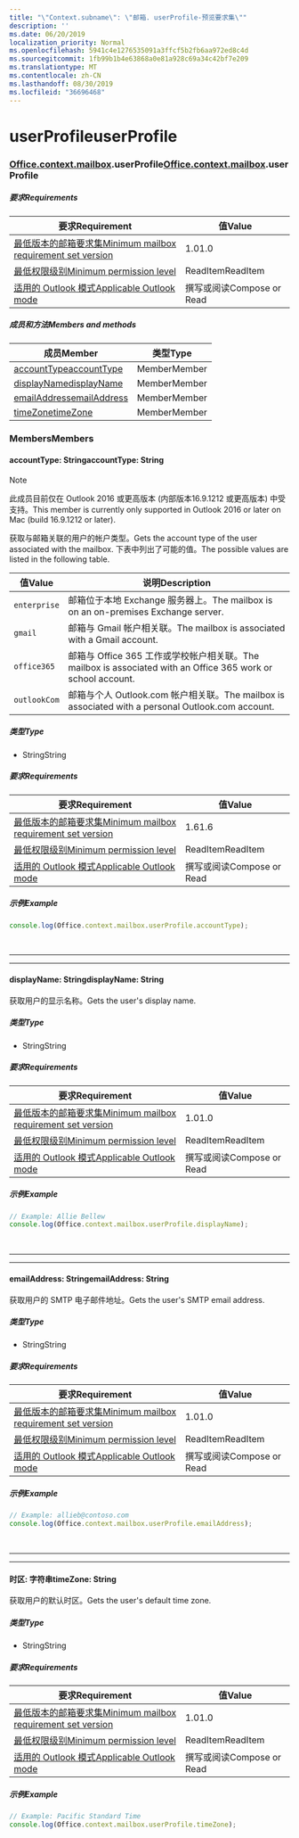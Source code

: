 ```yaml
---
title: "\"Context.subname\": \"邮箱. userProfile-预览要求集\""
description: ''
ms.date: 06/20/2019
localization_priority: Normal
ms.openlocfilehash: 5941c4e1276535091a3ffcf5b2fb6aa972ed8c4d
ms.sourcegitcommit: 1fb99b1b4e63868a0e81a928c69a34c42bf7e209
ms.translationtype: MT
ms.contentlocale: zh-CN
ms.lasthandoff: 08/30/2019
ms.locfileid: "36696468"
---
```

# <a name="userprofile"></a><span data-ttu-id="3efa4-102">userProfile</span><span class="sxs-lookup"><span data-stu-id="3efa4-102">userProfile</span></span>

### <a name="officeofficemdcontextofficecontextmdmailboxofficecontextmailboxmduserprofile"></a><span data-ttu-id="3efa4-103">[Office](Office.md)[.context](Office.context.md)[.mailbox](Office.context.mailbox.md).userProfile</span><span class="sxs-lookup"><span data-stu-id="3efa4-103">[Office](Office.md)[.context](Office.context.md)[.mailbox](Office.context.mailbox.md).userProfile</span></span>

##### <a name="requirements"></a><span data-ttu-id="3efa4-104">要求</span><span class="sxs-lookup"><span data-stu-id="3efa4-104">Requirements</span></span>

|<span data-ttu-id="3efa4-105">要求</span><span class="sxs-lookup"><span data-stu-id="3efa4-105">Requirement</span></span>| <span data-ttu-id="3efa4-106">值</span><span class="sxs-lookup"><span data-stu-id="3efa4-106">Value</span></span>|
|---|---|
|[<span data-ttu-id="3efa4-107">最低版本的邮箱要求集</span><span class="sxs-lookup"><span data-stu-id="3efa4-107">Minimum mailbox requirement set version</span></span>](/office/dev/add-ins/reference/requirement-sets/outlook-api-requirement-sets)| <span data-ttu-id="3efa4-108">1.0</span><span class="sxs-lookup"><span data-stu-id="3efa4-108">1.0</span></span>|
|[<span data-ttu-id="3efa4-109">最低权限级别</span><span class="sxs-lookup"><span data-stu-id="3efa4-109">Minimum permission level</span></span>](/outlook/add-ins/understanding-outlook-add-in-permissions)| <span data-ttu-id="3efa4-110">ReadItem</span><span class="sxs-lookup"><span data-stu-id="3efa4-110">ReadItem</span></span>|
|[<span data-ttu-id="3efa4-111">适用的 Outlook 模式</span><span class="sxs-lookup"><span data-stu-id="3efa4-111">Applicable Outlook mode</span></span>](/outlook/add-ins/#extension-points)| <span data-ttu-id="3efa4-112">撰写或阅读</span><span class="sxs-lookup"><span data-stu-id="3efa4-112">Compose or Read</span></span>|

##### <a name="members-and-methods"></a><span data-ttu-id="3efa4-113">成员和方法</span><span class="sxs-lookup"><span data-stu-id="3efa4-113">Members and methods</span></span>

| <span data-ttu-id="3efa4-114">成员</span><span class="sxs-lookup"><span data-stu-id="3efa4-114">Member</span></span> | <span data-ttu-id="3efa4-115">类型</span><span class="sxs-lookup"><span data-stu-id="3efa4-115">Type</span></span> |
|--------|------|
| [<span data-ttu-id="3efa4-116">accountType</span><span class="sxs-lookup"><span data-stu-id="3efa4-116">accountType</span></span>](#accounttype-string) | <span data-ttu-id="3efa4-117">Member</span><span class="sxs-lookup"><span data-stu-id="3efa4-117">Member</span></span> |
| [<span data-ttu-id="3efa4-118">displayName</span><span class="sxs-lookup"><span data-stu-id="3efa4-118">displayName</span></span>](#displayname-string) | <span data-ttu-id="3efa4-119">Member</span><span class="sxs-lookup"><span data-stu-id="3efa4-119">Member</span></span> |
| [<span data-ttu-id="3efa4-120">emailAddress</span><span class="sxs-lookup"><span data-stu-id="3efa4-120">emailAddress</span></span>](#emailaddress-string) | <span data-ttu-id="3efa4-121">Member</span><span class="sxs-lookup"><span data-stu-id="3efa4-121">Member</span></span> |
| [<span data-ttu-id="3efa4-122">timeZone</span><span class="sxs-lookup"><span data-stu-id="3efa4-122">timeZone</span></span>](#timezone-string) | <span data-ttu-id="3efa4-123">Member</span><span class="sxs-lookup"><span data-stu-id="3efa4-123">Member</span></span> |

### <a name="members"></a><span data-ttu-id="3efa4-124">Members</span><span class="sxs-lookup"><span data-stu-id="3efa4-124">Members</span></span>

#### <a name="accounttype-string"></a><span data-ttu-id="3efa4-125">accountType: String</span><span class="sxs-lookup"><span data-stu-id="3efa4-125">accountType: String</span></span>

> [!NOTE]
> <span data-ttu-id="3efa4-126">此成员目前仅在 Outlook 2016 或更高版本 (内部版本16.9.1212 或更高版本) 中受支持。</span><span class="sxs-lookup"><span data-stu-id="3efa4-126">This member is currently only supported in Outlook 2016 or later on Mac (build 16.9.1212 or later).</span></span>

<span data-ttu-id="3efa4-127">获取与邮箱关联的用户的帐户类型。</span><span class="sxs-lookup"><span data-stu-id="3efa4-127">Gets the account type of the user associated with the mailbox.</span></span> <span data-ttu-id="3efa4-128">下表中列出了可能的值。</span><span class="sxs-lookup"><span data-stu-id="3efa4-128">The possible values are listed in the following table.</span></span>

| <span data-ttu-id="3efa4-129">值</span><span class="sxs-lookup"><span data-stu-id="3efa4-129">Value</span></span> | <span data-ttu-id="3efa4-130">说明</span><span class="sxs-lookup"><span data-stu-id="3efa4-130">Description</span></span> |
|-------|-------------|
| `enterprise` | <span data-ttu-id="3efa4-131">邮箱位于本地 Exchange 服务器上。</span><span class="sxs-lookup"><span data-stu-id="3efa4-131">The mailbox is on an on-premises Exchange server.</span></span> |
| `gmail` | <span data-ttu-id="3efa4-132">邮箱与 Gmail 帐户相关联。</span><span class="sxs-lookup"><span data-stu-id="3efa4-132">The mailbox is associated with a Gmail account.</span></span> |
| `office365` | <span data-ttu-id="3efa4-133">邮箱与 Office 365 工作或学校帐户相关联。</span><span class="sxs-lookup"><span data-stu-id="3efa4-133">The mailbox is associated with an Office 365 work or school account.</span></span> |
| `outlookCom` | <span data-ttu-id="3efa4-134">邮箱与个人 Outlook.com 帐户相关联。</span><span class="sxs-lookup"><span data-stu-id="3efa4-134">The mailbox is associated with a personal Outlook.com account.</span></span> |

##### <a name="type"></a><span data-ttu-id="3efa4-135">类型</span><span class="sxs-lookup"><span data-stu-id="3efa4-135">Type</span></span>

*   <span data-ttu-id="3efa4-136">String</span><span class="sxs-lookup"><span data-stu-id="3efa4-136">String</span></span>

##### <a name="requirements"></a><span data-ttu-id="3efa4-137">要求</span><span class="sxs-lookup"><span data-stu-id="3efa4-137">Requirements</span></span>

|<span data-ttu-id="3efa4-138">要求</span><span class="sxs-lookup"><span data-stu-id="3efa4-138">Requirement</span></span>| <span data-ttu-id="3efa4-139">值</span><span class="sxs-lookup"><span data-stu-id="3efa4-139">Value</span></span>|
|---|---|
|[<span data-ttu-id="3efa4-140">最低版本的邮箱要求集</span><span class="sxs-lookup"><span data-stu-id="3efa4-140">Minimum mailbox requirement set version</span></span>](/office/dev/add-ins/reference/requirement-sets/outlook-api-requirement-sets)| <span data-ttu-id="3efa4-141">1.6</span><span class="sxs-lookup"><span data-stu-id="3efa4-141">1.6</span></span> |
|[<span data-ttu-id="3efa4-142">最低权限级别</span><span class="sxs-lookup"><span data-stu-id="3efa4-142">Minimum permission level</span></span>](/outlook/add-ins/understanding-outlook-add-in-permissions)| <span data-ttu-id="3efa4-143">ReadItem</span><span class="sxs-lookup"><span data-stu-id="3efa4-143">ReadItem</span></span>|
|[<span data-ttu-id="3efa4-144">适用的 Outlook 模式</span><span class="sxs-lookup"><span data-stu-id="3efa4-144">Applicable Outlook mode</span></span>](/outlook/add-ins/#extension-points)| <span data-ttu-id="3efa4-145">撰写或阅读</span><span class="sxs-lookup"><span data-stu-id="3efa4-145">Compose or Read</span></span>|

##### <a name="example"></a><span data-ttu-id="3efa4-146">示例</span><span class="sxs-lookup"><span data-stu-id="3efa4-146">Example</span></span>

```js
console.log(Office.context.mailbox.userProfile.accountType);
```

<br>

---
---

#### <a name="displayname-string"></a><span data-ttu-id="3efa4-147">displayName: String</span><span class="sxs-lookup"><span data-stu-id="3efa4-147">displayName: String</span></span>

<span data-ttu-id="3efa4-148">获取用户的显示名称。</span><span class="sxs-lookup"><span data-stu-id="3efa4-148">Gets the user's display name.</span></span>

##### <a name="type"></a><span data-ttu-id="3efa4-149">类型</span><span class="sxs-lookup"><span data-stu-id="3efa4-149">Type</span></span>

*   <span data-ttu-id="3efa4-150">String</span><span class="sxs-lookup"><span data-stu-id="3efa4-150">String</span></span>

##### <a name="requirements"></a><span data-ttu-id="3efa4-151">要求</span><span class="sxs-lookup"><span data-stu-id="3efa4-151">Requirements</span></span>

|<span data-ttu-id="3efa4-152">要求</span><span class="sxs-lookup"><span data-stu-id="3efa4-152">Requirement</span></span>| <span data-ttu-id="3efa4-153">值</span><span class="sxs-lookup"><span data-stu-id="3efa4-153">Value</span></span>|
|---|---|
|[<span data-ttu-id="3efa4-154">最低版本的邮箱要求集</span><span class="sxs-lookup"><span data-stu-id="3efa4-154">Minimum mailbox requirement set version</span></span>](/office/dev/add-ins/reference/requirement-sets/outlook-api-requirement-sets)| <span data-ttu-id="3efa4-155">1.0</span><span class="sxs-lookup"><span data-stu-id="3efa4-155">1.0</span></span>|
|[<span data-ttu-id="3efa4-156">最低权限级别</span><span class="sxs-lookup"><span data-stu-id="3efa4-156">Minimum permission level</span></span>](/outlook/add-ins/understanding-outlook-add-in-permissions)| <span data-ttu-id="3efa4-157">ReadItem</span><span class="sxs-lookup"><span data-stu-id="3efa4-157">ReadItem</span></span>|
|[<span data-ttu-id="3efa4-158">适用的 Outlook 模式</span><span class="sxs-lookup"><span data-stu-id="3efa4-158">Applicable Outlook mode</span></span>](/outlook/add-ins/#extension-points)| <span data-ttu-id="3efa4-159">撰写或阅读</span><span class="sxs-lookup"><span data-stu-id="3efa4-159">Compose or Read</span></span>|

##### <a name="example"></a><span data-ttu-id="3efa4-160">示例</span><span class="sxs-lookup"><span data-stu-id="3efa4-160">Example</span></span>

```js
// Example: Allie Bellew
console.log(Office.context.mailbox.userProfile.displayName);
```

<br>

---
---

#### <a name="emailaddress-string"></a><span data-ttu-id="3efa4-161">emailAddress: String</span><span class="sxs-lookup"><span data-stu-id="3efa4-161">emailAddress: String</span></span>

<span data-ttu-id="3efa4-162">获取用户的 SMTP 电子邮件地址。</span><span class="sxs-lookup"><span data-stu-id="3efa4-162">Gets the user's SMTP email address.</span></span>

##### <a name="type"></a><span data-ttu-id="3efa4-163">类型</span><span class="sxs-lookup"><span data-stu-id="3efa4-163">Type</span></span>

*   <span data-ttu-id="3efa4-164">String</span><span class="sxs-lookup"><span data-stu-id="3efa4-164">String</span></span>

##### <a name="requirements"></a><span data-ttu-id="3efa4-165">要求</span><span class="sxs-lookup"><span data-stu-id="3efa4-165">Requirements</span></span>

|<span data-ttu-id="3efa4-166">要求</span><span class="sxs-lookup"><span data-stu-id="3efa4-166">Requirement</span></span>| <span data-ttu-id="3efa4-167">值</span><span class="sxs-lookup"><span data-stu-id="3efa4-167">Value</span></span>|
|---|---|
|[<span data-ttu-id="3efa4-168">最低版本的邮箱要求集</span><span class="sxs-lookup"><span data-stu-id="3efa4-168">Minimum mailbox requirement set version</span></span>](/office/dev/add-ins/reference/requirement-sets/outlook-api-requirement-sets)| <span data-ttu-id="3efa4-169">1.0</span><span class="sxs-lookup"><span data-stu-id="3efa4-169">1.0</span></span>|
|[<span data-ttu-id="3efa4-170">最低权限级别</span><span class="sxs-lookup"><span data-stu-id="3efa4-170">Minimum permission level</span></span>](/outlook/add-ins/understanding-outlook-add-in-permissions)| <span data-ttu-id="3efa4-171">ReadItem</span><span class="sxs-lookup"><span data-stu-id="3efa4-171">ReadItem</span></span>|
|[<span data-ttu-id="3efa4-172">适用的 Outlook 模式</span><span class="sxs-lookup"><span data-stu-id="3efa4-172">Applicable Outlook mode</span></span>](/outlook/add-ins/#extension-points)| <span data-ttu-id="3efa4-173">撰写或阅读</span><span class="sxs-lookup"><span data-stu-id="3efa4-173">Compose or Read</span></span>|

##### <a name="example"></a><span data-ttu-id="3efa4-174">示例</span><span class="sxs-lookup"><span data-stu-id="3efa4-174">Example</span></span>

```js
// Example: allieb@contoso.com
console.log(Office.context.mailbox.userProfile.emailAddress);
```

<br>

---
---

#### <a name="timezone-string"></a><span data-ttu-id="3efa4-175">时区: 字符串</span><span class="sxs-lookup"><span data-stu-id="3efa4-175">timeZone: String</span></span>

<span data-ttu-id="3efa4-176">获取用户的默认时区。</span><span class="sxs-lookup"><span data-stu-id="3efa4-176">Gets the user's default time zone.</span></span>

##### <a name="type"></a><span data-ttu-id="3efa4-177">类型</span><span class="sxs-lookup"><span data-stu-id="3efa4-177">Type</span></span>

*   <span data-ttu-id="3efa4-178">String</span><span class="sxs-lookup"><span data-stu-id="3efa4-178">String</span></span>

##### <a name="requirements"></a><span data-ttu-id="3efa4-179">要求</span><span class="sxs-lookup"><span data-stu-id="3efa4-179">Requirements</span></span>

|<span data-ttu-id="3efa4-180">要求</span><span class="sxs-lookup"><span data-stu-id="3efa4-180">Requirement</span></span>| <span data-ttu-id="3efa4-181">值</span><span class="sxs-lookup"><span data-stu-id="3efa4-181">Value</span></span>|
|---|---|
|[<span data-ttu-id="3efa4-182">最低版本的邮箱要求集</span><span class="sxs-lookup"><span data-stu-id="3efa4-182">Minimum mailbox requirement set version</span></span>](/office/dev/add-ins/reference/requirement-sets/outlook-api-requirement-sets)| <span data-ttu-id="3efa4-183">1.0</span><span class="sxs-lookup"><span data-stu-id="3efa4-183">1.0</span></span>|
|[<span data-ttu-id="3efa4-184">最低权限级别</span><span class="sxs-lookup"><span data-stu-id="3efa4-184">Minimum permission level</span></span>](/outlook/add-ins/understanding-outlook-add-in-permissions)| <span data-ttu-id="3efa4-185">ReadItem</span><span class="sxs-lookup"><span data-stu-id="3efa4-185">ReadItem</span></span>|
|[<span data-ttu-id="3efa4-186">适用的 Outlook 模式</span><span class="sxs-lookup"><span data-stu-id="3efa4-186">Applicable Outlook mode</span></span>](/outlook/add-ins/#extension-points)| <span data-ttu-id="3efa4-187">撰写或阅读</span><span class="sxs-lookup"><span data-stu-id="3efa4-187">Compose or Read</span></span>|

##### <a name="example"></a><span data-ttu-id="3efa4-188">示例</span><span class="sxs-lookup"><span data-stu-id="3efa4-188">Example</span></span>

```js
// Example: Pacific Standard Time
console.log(Office.context.mailbox.userProfile.timeZone);
```
